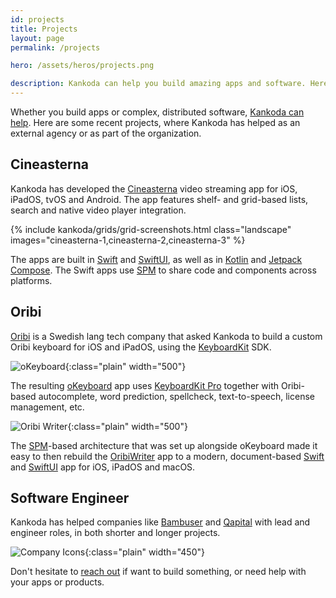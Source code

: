 ```yaml
---
id: projects
title: Projects
layout: page
permalink: /projects

hero: /assets/heros/projects.png

description: Kankoda can help you build amazing apps and software. Here are some recent projects.
---
```


Whether you build apps or complex, distributed software, [Kankoda can help](mailto:{{site.email}}). Here are some recent projects, where Kankoda has helped as an external agency or as part of the organization.


## Cineasterna

Kankoda has developed the [Cineasterna]({{site.cineasterna}}) video streaming app for iOS, iPadOS, tvOS and Android. The app features shelf- and grid-based lists, search and native video player integration.

{% include kankoda/grids/grid-screenshots.html class="landscape" images="cineasterna-1,cineasterna-2,cineasterna-3" %}

The apps are built in [Swift]({{site.swift}}) and [SwiftUI]({{site.swiftui}}), as well as in [Kotlin]({{site.kotlin}}) and [Jetpack Compose]({{site.jetpack}}). The Swift apps use [SPM]({{site.spm}}) to share code and components across platforms.


## Oribi

[Oribi]({{site.oribi}}) is a Swedish lang tech company that asked Kankoda to build a custom Oribi keyboard for iOS and iPadOS, using the [KeyboardKit]({{site.keyboardkit}}) SDK.

![oKeyboard]({{site.assets}}screenshots/okeyboard.png){:class="plain" width="500"}

The resulting [oKeyboard]({{site.oribi}}apps/okeyboard/) app uses [KeyboardKit Pro]({{site.keyboardkitpro}}) together with Oribi-based autocomplete, word prediction, spellcheck, text-to-speech, license management, etc.

![Oribi Writer]({{site.assets}}screenshots/oribiwriter.png){:class="plain" width="500"}

The [SPM]({{site.spm}})-based architecture that was set up alongside oKeyboard made it easy to then rebuild the [OribiWriter]({{site.oribi}}apps/oribi-writer/) app to a modern, document-based [Swift]({{site.swift}}) and [SwiftUI]({{site.swiftui}}) app for iOS, iPadOS and macOS.


## Software Engineer

Kankoda has helped companies like [Bambuser]({{site.bambuser}}) and [Qapital]({{site.qapital}}) with lead and engineer roles, in both shorter and longer projects.

![Company Icons]({{site.assets}}heros/projects.png){:class="plain" width="450"}

Don't hesitate to [reach out](mailto:{{site.email}}) if want to build something, or need help with your apps or products.